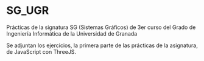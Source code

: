 # SG_UGR
Prácticas de la signatura SG (Sistemas Gráficos) de 3er curso del Grado de Ingeniería Informática de la Universidad de Granada

Se adjuntan los ejercicios, la primera parte de las prácticas de la asignatura, de JavaScript con ThreeJS.